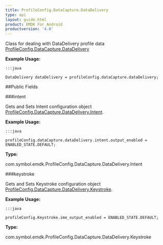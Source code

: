```yaml
---
title: ProfileConfig.DataCapture.DataDelivery
type: api
layout: guide.html
product: EMDK For Android
productversion: '4.0'
---
```



Class for dealing with DataDelivery profile data [ ProfileConfig.DataCapture.DataDelivery](../ProfileConfig-DataCapture-DataDelivery)
 
 

**Example Usage:**
	
	:::java
	
	DataDelivery dataDelivery = profileConfig.dataCapture.dataDelivery;
	


##Public Fields

###intent

Gets and Sets Intent configuration object [ ProfileConfig.DataCapture.DataDelivery.Intent](../ProfileConfig-DataCapture-DataDelivery-Intent).
 
 

**Example Usage:**
	
	:::java
	
	profileConfig.dataCapture.dataDelivery.intent.output_enabled = ENABLED_STATE.DEFAULT;
	


**Type:**

com.symbol.emdk.ProfileConfig.DataCapture.DataDelivery.Intent

###keystroke

Gets and Sets Keystroke configuration object [ ProfileConfig.DataCapture.DataDelivery.Keystroke](../ProfileConfig-DataCapture-DataDelivery-Keystroke).
 
 

**Example Usage:**
	
	:::java
	
	profileConfig.Keystroke.ime_output_enabled = ENABLED_STATE.DEFAULT;
	


**Type:**

com.symbol.emdk.ProfileConfig.DataCapture.DataDelivery.Keystroke












